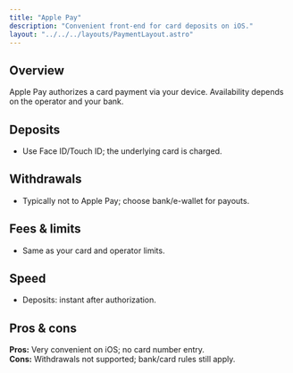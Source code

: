 ```yaml
---
title: "Apple Pay"
description: "Convenient front-end for card deposits on iOS."
layout: "../../../layouts/PaymentLayout.astro"
---
```


## Overview
Apple Pay authorizes a card payment via your device. Availability depends on the operator and your bank.

## Deposits
- Use Face ID/Touch ID; the underlying card is charged.

## Withdrawals
- Typically not to Apple Pay; choose bank/e-wallet for payouts.

## Fees & limits
- Same as your card and operator limits.

## Speed
- Deposits: instant after authorization.

## Pros & cons
**Pros:** Very convenient on iOS; no card number entry.  
**Cons:** Withdrawals not supported; bank/card rules still apply.
